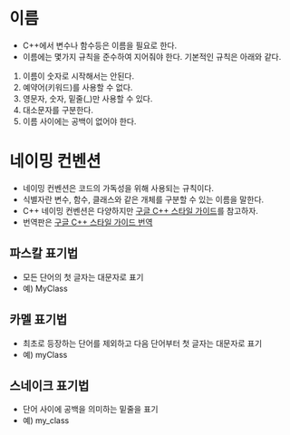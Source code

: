 # 이름
- C++에서 변수나 함수등은 이름을 필요로 한다.
- 이름에는 몇가지 규칙을 준수하여 지어줘야 한다. 기본적인 규칙은 아래와 같다.
1. 이름이 숫자로 시작해서는 안된다.
2. 예약어(키워드)를 사용할 수 없다.
3. 영문자, 숫자, 밑줄(_)만 사용할 수 있다.
4. 대소문자를 구분한다.
5. 이름 사이에는 공백이 없어야 한다.
# 네이밍 컨벤션
- 네이밍 컨벤션은 코드의 가독성을 위해 사용되는 규칙이다.
- 식별자란 변수, 함수, 클래스와 같은 개체를 구분할 수 있는 이름을 말한다.
- C++ 네이밍 컨벤션은 다양하지만 [구글 C++ 스타일 가이드](https://google.github.io/styleguide/cppguide.html)를 참고하자.
- 번역판은 [구글 C++ 스타일 가이드 번역](http://jongwook.kim/google-styleguide/trunk/cppguide.xml)
## 파스칼 표기법
- 모든 단어의 첫 글자는 대문자로 표기
- 예) MyClass
## 카멜 표기법
- 최초로 등장하는 단어를 제외하고 다음 단어부터 첫 글자는 대문자로 표기
- 예) myClass
## 스네이크 표기법
- 단어 사이에 공백을 의미하는 밑줄을 표기
- 예) my_class